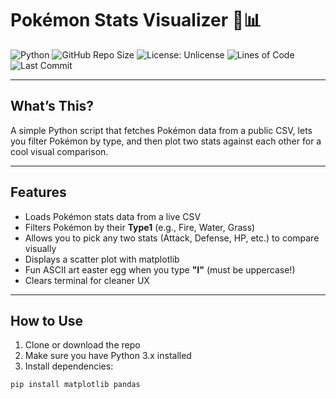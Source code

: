 # Pokémon Stats Visualizer 🐉📊

![Python](https://img.shields.io/badge/Python-3.11-blue?logo=python&style=flat-square)
![GitHub Repo Size](https://img.shields.io/github/repo-size/trampoline22758/Totally-safe-pokemon-comparison?style=flat-square)
![License: Unlicense](https://img.shields.io/badge/License-Unlicense-blue?style=flat-square)
![Lines of Code](https://img.shields.io/tokei/lines/github/trampoline22758/Totally-safe-pokemon-comparison?style=flat-square)
![Last Commit](https://img.shields.io/github/last-commit/trampoline22758/Totally-safe-pokemon-comparison?style=flat-square)

---

## What’s This?

A simple Python script that fetches Pokémon data from a public CSV, lets you filter Pokémon by type, and then plot two stats against each other for a cool visual comparison.

---

## Features

- Loads Pokémon stats data from a live CSV  
- Filters Pokémon by their **Type1** (e.g., Fire, Water, Grass)  
- Allows you to pick any two stats (Attack, Defense, HP, etc.) to compare visually  
- Displays a scatter plot with matplotlib  
- Fun ASCII art easter egg when you type **"I"** (must be uppercase!)  
- Clears terminal for cleaner UX

---

## How to Use

1. Clone or download the repo  
2. Make sure you have Python 3.x installed  
3. Install dependencies:

```bash
pip install matplotlib pandas
